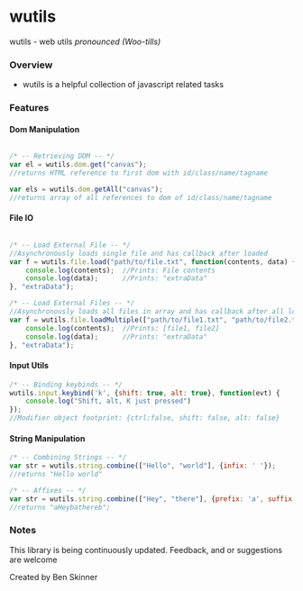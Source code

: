 # wutils
wutils - web utils
*pronounced (Woo-tills)*

### Overview

 - wutils is a helpful collection of javascript related tasks

### Features

#### Dom Manipulation
```javascript

/* -- Retrieving DOM -- */
var el = wutils.dom.get("canvas");
//returns HTML reference to first dom with id/class/name/tagname

var els = wutils.dom.getAll("canvas");
//returns array of all references to dom of id/class/name/tagname
```

#### File IO
```javascript

/* -- Load External File -- */
//Asynchronously loads single file and has callback after loaded
var f = wutils.file.load("path/to/file.txt", function(contents, data) {
	console.log(contents);	//Prints: File contents
	console.log(data);		//Prints: "extraData"
}, "extraData");

/* -- Load External Files -- */
//Asynchronously loads all files in array and has callback after all loaded
var f = wutils.file.loadMultiple(["path/to/file1.txt", "path/to/file2.txt"], function(contents, data) {
	console.log(contents);	//Prints: [file1, file2]
	console.log(data);		//Prints: "extraData"
}, "extraData");
```

#### Input Utils
```javascript
/* -- Binding keybinds -- */
wutils.input.keybind('k', {shift: true, alt: true}, function(evt) {
	console.log("Shift, alt, K just pressed")
});
//Modifier object footprint: {ctrl:false, shift: false, alt: false}
```

#### String Manipulation
```javascript
/* -- Combining Strings -- */
var str = wutils.string.combine(["Hello", "world"], {infix: ' '});
//returns "Hello world"

/* -- Affixes -- */
var str = wutils.string.combine(["Hey", "there"], {prefix: 'a', suffix: 'b'});
//returns "aHeybathereb";
```

### Notes

This library is being continuously updated. Feedback, and or suggestions are welcome

Created by Ben Skinner